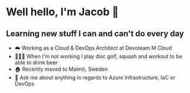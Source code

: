 # Well hello, I'm Jacob 👋

## Learning new stuff I can and can't do every day

- :cloud: Working as a Cloud & DevOps Architect at Devoteam M Cloud
- 🥏🏓🍺 When I'm not working I play disc golf, squash and workout to be able to drink beer
- :house: Recently moved to Malmö, Sweden
- 🙋 Ask me about anything in regards to Azure Infrastructure, IaC or DevOps
